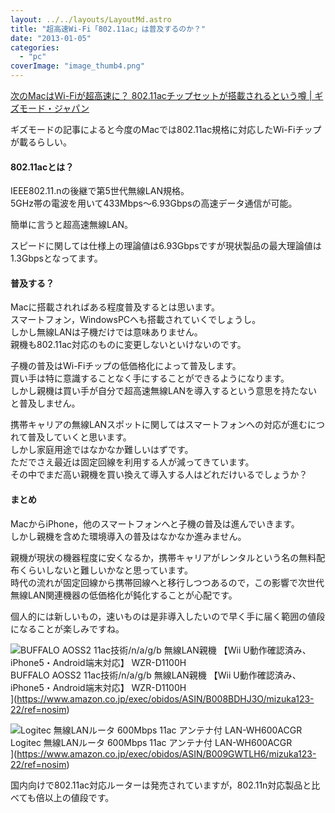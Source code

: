 ```yaml
---
layout: ../../layouts/LayoutMd.astro
title: "超高速Wi-Fi「802.11ac」は普及するのか？"
date: "2013-01-05"
categories: 
  - "pc"
coverImage: "image_thumb4.png"
---
```


[次のMacはWi\-Fiが超高速に？ 802\.11acチップセットが搭載されるという噂 \| ギズモード・ジャパン](https://www.gizmodo.jp/2013/01/macwifi80211ac.html)

ギズモードの記事によると今度のMacでは802.11ac規格に対応したWi-Fiチップが載るらしい。

#### 802.11acとは？

IEEE802.11.nの後継で第5世代無線LAN規格。  
5GHz帯の電波を用いて433Mbps～6.93Gbpsの高速データ通信が可能。

簡単に言うと超高速無線LAN。

スピードに関しては仕様上の理論値は6.93Gbpsですが現状製品の最大理論値は1.3Gbpsとなってます。

#### 普及する？

Macに搭載されればある程度普及するとは思います。  
スマートフォン，WindowsPCへも搭載されていくでしょうし。  
しかし無線LANは子機だけでは意味ありません。  
親機も802.11ac対応のものに変更しないといけないのです。

子機の普及はWi-Fiチップの低価格化によって普及します。  
買い手は特に意識することなく手にすることができるようになります。  
しかし親機は買い手が自分で超高速無線LANを導入するという意思を持たないと普及しません。

携帯キャリアの無線LANスポットに関してはスマートフォンへの対応が進むにつれて普及していくと思います。  
しかし家庭用途ではなかなか難しいはずです。  
ただでさえ最近は固定回線を利用する人が減ってきています。  
その中でまだ高い親機を買い換えて導入する人はどれだけいるでしょうか？

#### まとめ

MacからiPhone，他のスマートフォンへと子機の普及は進んでいきます。  
しかし親機を含めた環境導入の普及はなかなか進みません。

親機が現状の機器程度に安くなるか，携帯キャリアがレンタルという名の無料配布くらいしないと難しいかなと思っています。  
時代の流れが固定回線から携帯回線へと移行しつつあるので，この影響で次世代無線LAN関連機器の低価格化が鈍化することが心配です。

個人的には新しいもの，速いものは是非導入したいので早く手に届く範囲の値段になることが楽しみですね。

![BUFFALO AOSS2 11ac技術/n/a/g/b 無線LAN親機 【Wii U動作確認済み、iPhone5・Android端末対応】 WZR-D1100H](/archive/images/21fUccP8TpL._SL160_.jpg)  
BUFFALO AOSS2 11ac技術/n/a/g/b 無線LAN親機 【Wii U動作確認済み、iPhone5・Android端末対応】 WZR-D1100H  
](https://www.amazon.co.jp/exec/obidos/ASIN/B008BDHJ3O/mizuka123-22/ref=nosim)

![Logitec 無線LANルータ 600Mbps 11ac アンテナ付 LAN-WH600ACGR](/archive/images/41m8gzn05WL._SL160_.jpg)  
Logitec 無線LANルータ 600Mbps 11ac アンテナ付 LAN-WH600ACGR  
](https://www.amazon.co.jp/exec/obidos/ASIN/B009GWTLH6/mizuka123-22/ref=nosim)

国内向けで802.11ac対応ルーターは発売されていますが，802.11n対応製品と比べても倍以上の値段です。
